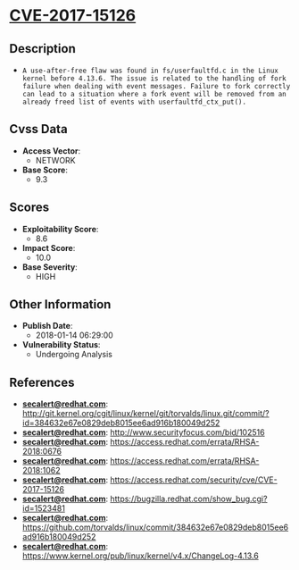 
# [CVE-2017-15126](http://git.kernel.org/cgit/linux/kernel/git/torvalds/linux.git/commit/?id=384632e67e0829deb8015ee6ad916b180049d252)

## Description

- `A use-after-free flaw was found in fs/userfaultfd.c in the Linux kernel before 4.13.6. The issue is related to the handling of fork failure when dealing with event messages. Failure to fork correctly can lead to a situation where a fork event will be removed from an already freed list of events with userfaultfd_ctx_put().`

## Cvss Data

- **Access Vector**:
  - NETWORK
- **Base Score**:
  - 9.3

## Scores

- **Exploitability Score**:
  - 8.6
- **Impact Score**:
  - 10.0
- **Base Severity**:
  - HIGH

## Other Information

- **Publish Date**:
  - 2018-01-14 06:29:00
- **Vulnerability Status**:
  - Undergoing Analysis

## References

- **secalert@redhat.com**: http://git.kernel.org/cgit/linux/kernel/git/torvalds/linux.git/commit/?id=384632e67e0829deb8015ee6ad916b180049d252
- **secalert@redhat.com**: http://www.securityfocus.com/bid/102516
- **secalert@redhat.com**: https://access.redhat.com/errata/RHSA-2018:0676
- **secalert@redhat.com**: https://access.redhat.com/errata/RHSA-2018:1062
- **secalert@redhat.com**: https://access.redhat.com/security/cve/CVE-2017-15126
- **secalert@redhat.com**: https://bugzilla.redhat.com/show_bug.cgi?id=1523481
- **secalert@redhat.com**: https://github.com/torvalds/linux/commit/384632e67e0829deb8015ee6ad916b180049d252
- **secalert@redhat.com**: https://www.kernel.org/pub/linux/kernel/v4.x/ChangeLog-4.13.6
